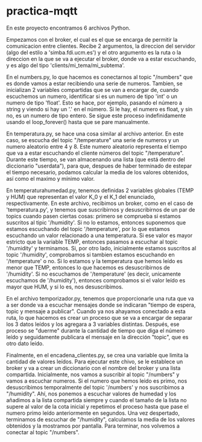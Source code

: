 # practica-mqtt
En este proyecto encontramos 6 archivos Python.

Empezamos con el broker, el cual es el que se encarga de permitir la comunicacion entre clientes. Recibe 2 argumentos, la direccion del servidor (algo del estilo a 'simba.fdi.ucm.es') y el otro argumento es la ruta o la direccion en la que se va a ejecutar el broker, donde va a estar escuchando, y es algo del tipo 'clients/mi_tema/mi_subtema'.

En el numbers.py, lo que hacemos es conectarnos al topic "/numbers" que es donde vamos a estar recibiendo una serie de numeros. Tambien, se inicializan 2 variables compartidas que se van a encargar
de, cuando escuchemos un numero, identificar si es un numero de tipo 'int' o un numero de tipo 'float'. Esto se hace, por ejemplo, pasando el número a string y viendo si hay un '.' en el número.
Si le hay, el numero es float, y sin no, es un numero de tipo entero.
Se sigue este proceso indefinidamente usando el loop_forever() hasta que se pare manualmente.

En temperatura.py, se hace una cosa similar al archivo anterior. En este caso, se escucha del topic "/temperature" una serie de numeros
y un numero aleatorio entre 4 y 8. Este numero aleatorio representa el tiempo que va a estar escuchando el cliente números del topic 
"/temperature". Durante este tiempo, se van almacenando una lista (que está dentro del diccionario "userdata"), para que, despues de haber
terminado de estepar el tiempo necesario, podamos calcular la media de los valores obtenidos, así como el maximo y mínimo valor.

En temperaturahumedad.py, tenemos definidas 2 variables globales (TEMP y HUM) que representan el valor K_0 y el K_1 del enunciado, respectivamente.
En este archivo, recibimos un broker, como en el caso de 'temperatura.py', y tenemos que suscribirnos y desuscribirnos de un par de topics cuando pasen ciertas cosas:
primero se comprueba si estamos suscritos al tipic '/humidity'. Si no lo estamos, entonces suponemos que estamos escuchando del topic '/temperature', por lo que estamos escuchando un valor relacionado a una temperatura. Si ese valor es mayor estricto que la variable TEMP, entonces pasamos a escuchar al topic '/humidity' y terminamos.
Si, por otro lado, inicialmente estamos suscritos al topic '/humidity', comprobamos si tambien estamos escuchando en '/temperature' o no. Si lo estamos y la temperatura que hemos leído es menor que TEMP, entonces lo que hacemos es desuscribirnos de '/humidity'. Si no escuchamos de '/temperature' (es decir, unicamente escuchamos de '/humidity'), entonces comprobamos si el valor leído es mayor que HUM, y si lo es, nos desuscribimos.

En el archivo temporizador.py, tenemos que proporcionarle una ruta que va a ser donde va a escuchar mensajes donde se indicaran "tiempo de espera, topic y mensaje a publicar". 
Cuando ya nos ahayamos conectado a esta ruta, lo que hacemos es crear un proceso que se va a encargar de separar los 3 datos leídos y los agregara a 3 variables distintas. Después, ese proceso se "duerme" durante la cantidad de tiempo que diga el número leído y seguidamente publicara el mensaje en la dirección "topic", que es otro dato leído.

Finalmente, en el encadena_clientes.py, se crea una variable que limita la cantidad de valores leídos. Para ejecutar este chivo, se le establece un broker y va a crear un diccionario con el nombre del broker y una lista compartida. Inicialmente, nos vamos a suscribir al topic "/numbers" y vamos a escuchar numeros. Si el numero que hemos leido es primo, nos desuscribimos temporalmente del topic '/numbers' y nos suscribimos a "/humidity". Ahí, nos ponemos a escuchar valores de humedad y los añadimos a la lista compartida siempre y cuando el tamaño de la lista no supere al valor de la cota inicial y repetimos el proceso hasta que pase el numero primo leído anteriormente en segundos.
Una vez despertado, terminamos de escuchar de "/humidity", calculamos la media de los valores obtenidos y la mostramos por pantalla. Para terminar, nos volvemos a conectar al topic "/numbers".

